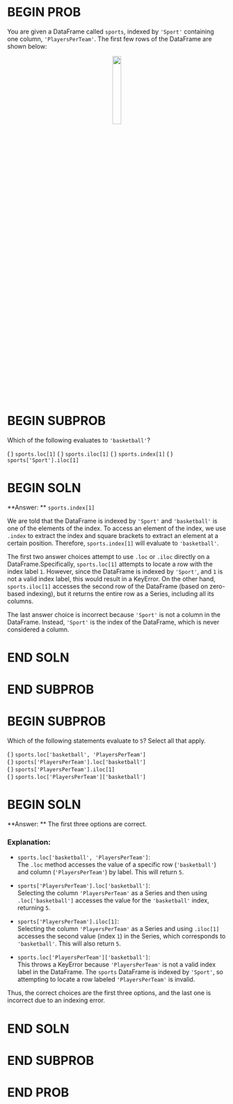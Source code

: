 # BEGIN PROB
You are given a DataFrame called `sports`, indexed by `'Sport'` containing one column, `'PlayersPerTeam'`. The first few rows of the DataFrame are shown below:

<center><img src='../assets/images/disc03/sports.png' width=20%></center>


# BEGIN SUBPROB
Which of the following evaluates to `'basketball'`?

( ) `sports.loc[1]`
( ) `sports.iloc[1]`
( ) `sports.index[1]`
( ) `sports['Sport'].iloc[1]`

# BEGIN SOLN

**Answer: ** `sports.index[1]`

We are told that the DataFrame is indexed by `'Sport'` and `'basketball'` is one of the elements of the index. To access an element of the index, we use `.index` to extract the index and square brackets to extract an element at a certain position. Therefore, `sports.index[1]` will evaluate to `'basketball'`.

The first two answer choices attempt to use `.loc` or `.iloc` directly on a DataFrame.Specifically, `sports.loc[1]` attempts to locate a row with the index label `1`. However, since the DataFrame is indexed by `'Sport'`, and `1` is not a valid index label, this would result in a KeyError. On the other hand, `sports.iloc[1]` accesses the second row of the DataFrame (based on zero-based indexing), but it returns the entire row as a Series, including all its columns. 

The last answer choice is incorrect because `'Sport'` is not a column in the DataFrame. Instead, `'Sport'` is the index of the DataFrame, which is never considered a column.

# END SOLN

# END SUBPROB

# BEGIN SUBPROB
Which of the following statements evaluate to `5`? Select all that apply.

( ) `sports.loc['basketball', 'PlayersPerTeam']`  
( ) `sports['PlayersPerTeam'].loc['basketball']`  
( ) `sports['PlayersPerTeam'].iloc[1]`  
( ) `sports.loc['PlayersPerTeam']['basketball']`  

# BEGIN SOLN

**Answer: ** The first three options are correct.

### Explanation:

- `sports.loc['basketball', 'PlayersPerTeam']`:  
  The `.loc` method accesses the value of a specific row (`'basketball'`) and column (`'PlayersPerTeam'`) by label. This will return `5`.

- `sports['PlayersPerTeam'].loc['basketball']`:  
  Selecting the column `'PlayersPerTeam'` as a Series and then using `.loc['basketball']` accesses the value for the `'basketball'` index, returning `5`.

- `sports['PlayersPerTeam'].iloc[1]`:  
  Selecting the column `'PlayersPerTeam'` as a Series and using `.iloc[1]` accesses the second value (index `1`) in the Series, which corresponds to `'basketball'`. This will also return `5`.

- `sports.loc['PlayersPerTeam']['basketball']`:  
  This throws a KeyError because `'PlayersPerTeam'` is not a valid index label in the DataFrame. The `sports` DataFrame is indexed by `'Sport'`, so attempting to locate a row labeled `'PlayersPerTeam'` is invalid. 

Thus, the correct choices are the first three options, and the last one is incorrect due to an indexing error.

# END SOLN

# END SUBPROB

# END PROB